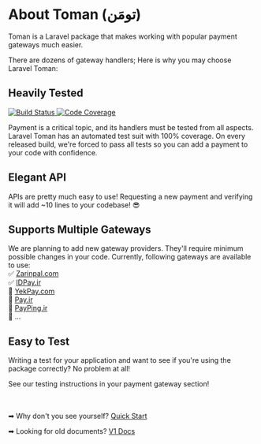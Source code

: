 # About Toman (تومَن)
Toman is a Laravel package that makes working with popular payment gateways much easier.

There are dozens of gateway handlers; Here is why you may choose Laravel Toman:

## Heavily Tested
<a target="_blank" href="https://travis-ci.org/evryn/laravel-toman">
    <img alt="Build Status" src="https://img.shields.io/travis/evryn/laravel-toman/master.svg?style=flat-square">
</a>
<a target="_blank" href="https://codecov.io/gh/evryn/laravel-toman">
    <img alt="Code Coverage" src='https://img.shields.io/codecov/c/github/evryn/laravel-toman?label=coverage&style=flat-square'>
</a>

Payment is a critical topic, and its handlers must be tested from all aspects. Laravel Toman has an automated test suit with 100% coverage. On every released build, we're forced to pass all tests so you can add a payment to your code with confidence.

## Elegant API

APIs are pretty much easy to use! Requesting a new payment and verifying it will add ~10 lines to your codebase! 😎

## Supports Multiple Gateways

We are planning to add new gateway providers. They'll require minimum possible changes in your code.
Currently, following gateways are available to use:  
✅ [Zarinpal.com](https://zarinpal.com)  
✅ [IDPay.ir](https://idpay.ir)  
🔘 [YekPay.com](https://yekpay.com/)  
🔘 [Pay.ir](https://pay.ir/)  
🔘 [PayPing.ir](https://www.payping.ir/)  
🔘 ...

## Easy to Test

Writing a test for your application and want to see if you're using the package correctly? No problem at all!

See our testing instructions in your payment gateway section!

<br></br>
➡ Why don't you see yourself? [Quick Start](install.md)

➡ Looking for old documents? <a href="v1/index.html">V1 Docs</a>
